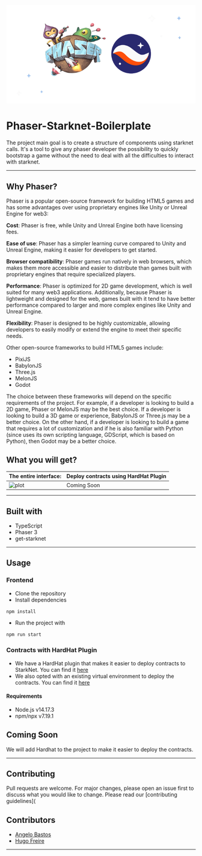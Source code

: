 ![plot](https://github.com/exothium/phaser-starknet-boilerplate//blob/8eaf4817575a377255a72bd2d06a2a88f567175f/src/assets/phaser-starknet-logo.png?raw=true)

# Phaser-Starknet-Boilerplate

The project main goal is to create a structure of components using starknet calls. It's a tool to give any phaser developer the possibility to quickly bootstrap a game without the need to deal with all the difficulties to interact with starknet.

---

## Why Phaser?

Phaser is a popular open-source framework for building HTML5 games and has some advantages over using proprietary engines like Unity or Unreal Engine for web3:

**Cost**: Phaser is free, while Unity and Unreal Engine both have licensing fees.

**Ease of use**: Phaser has a simpler learning curve compared to Unity and Unreal Engine, making it easier for developers to get started.

**Browser compatibility**: Phaser games run natively in web browsers, which makes them more accessible and easier to distribute than games built with proprietary engines that require specialized players.

**Performance**: Phaser is optimized for 2D game development, which is well suited for many web3 applications. Additionally, because Phaser is lightweight and designed for the web, games built with it tend to have better performance compared to larger and more complex engines like Unity and Unreal Engine.

**Flexibility**: Phaser is designed to be highly customizable, allowing developers to easily modify or extend the engine to meet their specific needs.

Other open-source frameworks to build HTML5 games include:
- PixiJS
- BabylonJS
- Three.js
- MelonJS
- Godot

The choice between these frameworks will depend on the specific requirements of the project. For example, if a developer is looking to build a 2D game, Phaser or MelonJS may be the best choice. If a developer is looking to build a 3D game or experience, BabylonJS or Three.js may be a better choice.
On the other hand, if a developer is looking to build a game that requires a lot of customization and if he is also familiar with Python (since uses its own scripting language, GDScript, which is based on Python), then Godot may be a better choice.


## What you will get?

| The entire interface:                      | Deploy contracts using HardHat Plugin |
|------------------------------------------------|---------------------------------------|
| ![plot](https://github.com/exothium/phaser-starknet-boilerplate//blob/8eaf4817575a377255a72bd2d06a2a88f567175f/src/assets/demos/phaser-starknet.gif?raw=true) | Coming Soon                           |

---

## Built with
+ TypeScript
+ Phaser 3 
+ get-starknet

---

## Usage

### Frontend
+ Clone the repository
+ Install dependencies
```bash
npm install
```
+ Run the project with
```bash
npm run start
```

### Contracts with HardHat Plugin
- We have a HardHat plugin that makes it easier to deploy contracts to StarkNet. You can find it [here](https://shard-labs.github.io/starknet-hardhat-plugin/docs/)
- We also opted with an existing virtual environment to deploy the contracts. You can find it [here](https://shard-labs.github.io/starknet-hardhat-plugin/docs/intro#existing-virtual-environment)


#### Requirements
- Node.js v14.17.3
- npm/npx v7.19.1





## Coming Soon
We will add Hardhat to the project to make it easier to deploy the contracts. 

---

## Contributing
Pull requests are welcome. For major changes, please open an issue first to discuss what you would like to change.
Please read our [contributing guidelines](

## Contributors
+ [Angelo Bastos](https://github.com/Metronomy)
+ [Hugo Freire](https://github.com/hugofreire)

---
